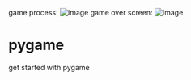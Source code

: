 game process:
![image](https://github.com/temich719/pygame/assets/87834061/9ee36bbc-f6bc-4ef8-90a5-fd4c8166d34c)
game over screen:
![image](https://github.com/temich719/pygame/assets/87834061/3e6e7653-7f93-45d0-a258-51542b7d0023)


# pygame
get started with pygame

